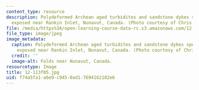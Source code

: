 ```yaml
---
content_type: resource
description: Polydeformed Archean aged turbidites and sandstone dykes spectacularly
  exposed near Rankin Inlet, Nunavut, Canada. (Photo courtesy of Chris Studnicki-Gizbert.)
file: /media/https%3A/open-learning-course-data-rc.s3.amazonaws.com/12-113-structural-geology-fall-2005/f74a5fa1a6e9c9450ad17694162182e6_12-113f05.jpg
file_type: image/jpeg
image_metadata:
  caption: Polydeformed Archean aged turbidites and sandstone dykes spectacularly
    exposed near Rankin Inlet, Nunavut, Canada. (Photo courtesy of Chris Studnicki-Gizbert.)
  credit: ''
  image-alt: Folds near Nunavut, Canada.
resourcetype: Image
title: 12-113f05.jpg
uid: f74a5fa1-a6e9-c945-0ad1-7694162182e6
---
```


